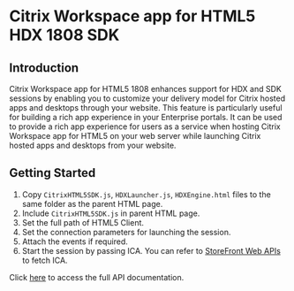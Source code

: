 # Citrix Workspace app for HTML5 HDX 1808 SDK

## Introduction

Citrix Workspace app for HTML5 1808 enhances support for HDX and SDK sessions by enabling you to customize your delivery model for Citrix hosted apps and desktops through your website. This feature is particularly useful for building a rich app experience in your Enterprise portals. It can be used to provide a rich app experience for users as a service when hosting Citrix Workspace app for HTML5 on your web server while launching Citrix hosted apps and desktops from your website.

## Getting Started

1.  Copy `CitrixHTML5SDK.js`, `HDXLauncher.js`, `HDXEngine.html` files to the
    same folder as the parent HTML page.
2.  Include `CitrixHTML5SDK.js` in parent HTML page.
3.  Set the full path of HTML5 Client.
4.  Set the connection parameters for launching the session.
5.  Attach the events if required.
6.  Start the session by passing ICA. You can refer to [StoreFront Web APIs](https://www.citrix.com/downloads/storefront-web-interface/sdks/storefront-services-api-30.html) to fetch ICA.

Click [here](./citrix-receiver) to access the full API documentation.